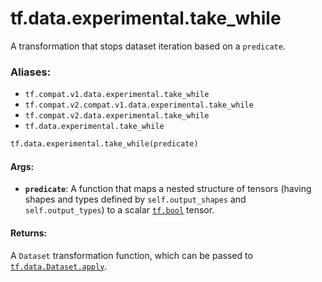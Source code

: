 <div itemscope itemtype="http://developers.google.com/ReferenceObject">
<meta itemprop="name" content="tf.data.experimental.take_while" />
<meta itemprop="path" content="Stable" />
</div>

# tf.data.experimental.take_while

A transformation that stops dataset iteration based on a `predicate`.

### Aliases:

* `tf.compat.v1.data.experimental.take_while`
* `tf.compat.v2.compat.v1.data.experimental.take_while`
* `tf.compat.v2.data.experimental.take_while`
* `tf.data.experimental.take_while`

``` python
tf.data.experimental.take_while(predicate)
```

<!-- Placeholder for "Used in" -->


#### Args:


* <b>`predicate`</b>: A function that maps a nested structure of tensors (having shapes
  and types defined by `self.output_shapes` and `self.output_types`) to a
  scalar <a href="../../../tf.md#bool"><code>tf.bool</code></a> tensor.


#### Returns:

A `Dataset` transformation function, which can be passed to
<a href="../../../tf/data/Dataset.md#apply"><code>tf.data.Dataset.apply</code></a>.
